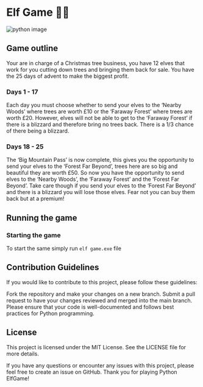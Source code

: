 # Elf Game 🧝🎄
![python image](https://img.shields.io/badge/Python-FFD43B?style=for-the-badge&logo=python&logoColor=blue)
## Game outline
Your are in charge of a Christmas tree business, you have 12 elves that work for you cutting down trees and bringing them back for sale. You have the 25 days of advent to make the biggest profit.

### Days 1 - 17 
Each day you must choose whether to send your elves to the ‘Nearby Woods’ where trees are worth £10 or the ‘Faraway Forest’ where trees are worth £20.  However, elves will not be able to get to the ‘Faraway Forest’ if there is a blizzard and therefore bring no trees back.  There is a 1/3 chance of there being a blizzard. 

### Days 18 - 25
The ‘Big Mountain Pass’ is now complete, this gives you the opportunity to send your elves to the ‘Forest Far Beyond’, trees here are so big and beautiful they are worth £50.  So now you have the opportunity to send elves to the ‘Nearby Woods’, the ‘Faraway Forest’ and the ‘Forest Far Beyond’.  Take care though if you send your elves to the ‘Forest Far Beyond’ and there is a blizzard you will lose those elves. Fear not you can buy them back but at a premium!

## Running the game
### Starting the game
To start the same simply run `elf game.exe` file

## Contribution Guidelines
If you would like to contribute to this project, please follow these guidelines:

Fork the repository and make your changes on a new branch.
Submit a pull request to have your changes reviewed and merged into the main branch.
Please ensure that your code is well-documented and follows best practices for Python programming.
## License
This project is licensed under the MIT License. See the LICENSE file for more details.

If you have any questions or encounter any issues with this project, please feel free to create an issue on GitHub. Thank you for playing Python ElfGame!
